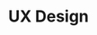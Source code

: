 ---
title: "UX Design"
draft: false
summary: "Samples from over a decade of UX and UI work for desktop and web-based software, across healthcare, business intelligence, and developer tools."
---
